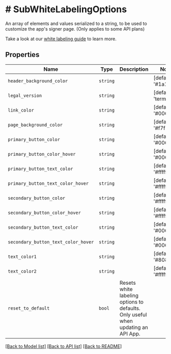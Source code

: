 # # SubWhiteLabelingOptions

An array of elements and values serialized to a string, to be used to customize the app&#39;s signer page. (Only applies to some API plans)

Take a look at our [white labeling guide](https://developers.hellosign.com/api/reference/premium-branding/) to learn more.

## Properties

Name | Type | Description | Notes
------------ | ------------- | ------------- | -------------
| `header_background_color` | ```string``` |    |  [default to '#1a1a1a'] |
| `legal_version` | ```string``` |    |  [default to 'terms1'] |
| `link_color` | ```string``` |    |  [default to '#0061FE'] |
| `page_background_color` | ```string``` |    |  [default to '#f7f8f9'] |
| `primary_button_color` | ```string``` |    |  [default to '#0061FE'] |
| `primary_button_color_hover` | ```string``` |    |  [default to '#0061FE'] |
| `primary_button_text_color` | ```string``` |    |  [default to '#ffffff'] |
| `primary_button_text_color_hover` | ```string``` |    |  [default to '#ffffff'] |
| `secondary_button_color` | ```string``` |    |  [default to '#ffffff'] |
| `secondary_button_color_hover` | ```string``` |    |  [default to '#ffffff'] |
| `secondary_button_text_color` | ```string``` |    |  [default to '#0061FE'] |
| `secondary_button_text_color_hover` | ```string``` |    |  [default to '#0061FE'] |
| `text_color1` | ```string``` |    |  [default to '#808080'] |
| `text_color2` | ```string``` |    |  [default to '#ffffff'] |
| `reset_to_default` | ```bool``` |  Resets white labeling options to defaults. Only useful when updating an API App.  |  |

[[Back to Model list]](../../README.md#models) [[Back to API list]](../../README.md#endpoints) [[Back to README]](../../README.md)
